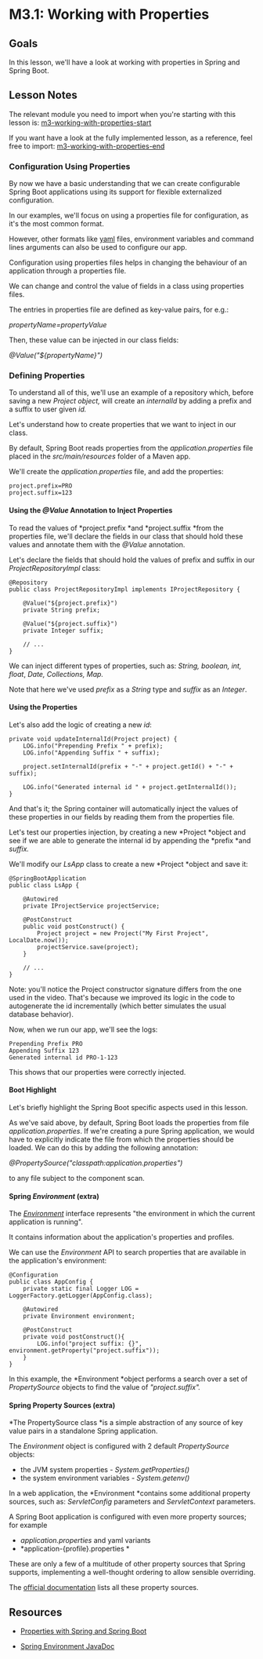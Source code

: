 # M3.1: Working with Properties

## Goals

In this lesson, we'll have a look at working with properties in Spring and Spring Boot.

## Lesson Notes

The relevant module you need to import when you're starting with this lesson is: [m3-working-with-properties-start](https://github.com/eugenp/learn-spring/tree/module3/m3-working-with-properties-start)

If you want have a look at the fully implemented lesson, as a reference, feel free to import: [m3-working-with-properties-end](https://github.com/eugenp/learn-spring/tree/module3/m3-working-with-properties-end)

### Configuration Using Properties
By now we have a basic understanding that we can create configurable Spring Boot applications using its support for flexible externalized configuration.

In our examples, we'll focus on using a properties file for configuration, as it's the most common format.

However, other formats like [yaml](https://en.wikipedia.org/wiki/YAML) files, environment variables and command lines arguments can also be used to configure our app.

Configuration using properties files helps in changing the behaviour of an application through a properties file.

We can change and control the value of fields in a class using properties files.

The entries in properties file are defined as key-value pairs, for e.g.:

*propertyName=propertyValue*

Then, these value can be injected in our class fields:

*@Value("${propertyName}")*

### Defining Properties
To understand all of this, we'll use an example of a repository which, before saving a new *Project *object*,* will create an *internalId* by adding a prefix and a suffix to user given *id.*

Let's understand how to create properties that we want to inject in our class.

By default, Spring Boot reads properties from the *application.properties* file placed in the *src/main/resources* folder of a Maven app.

We'll create the *application.properties* file, and add the properties:

```
project.prefix=PRO 
project.suffix=123
```

#### Using the *@Value* Annotation to Inject Properties
To read the values of *project.prefix *and *project.suffix *from the properties file, we'll declare the fields in our class that should hold these values and annotate them with the *@Value* annotation.

Let's declare the fields that should hold the values of prefix and suffix in our *ProjectRepositoryImpl* class:

```
@Repository
public class ProjectRepositoryImpl implements IProjectRepository {

    @Value("${project.prefix}")
    private String prefix;

    @Value("${project.suffix}")
    private Integer suffix;
    
    // ...
}
```
We can inject different types of properties, such as: *String, boolean, int, float*, *Date, Collections, Map.*

Note that here we've used *prefix* as a *String* type and *suffix* as an *Integer*.

#### Using the Properties

Let's also add the logic of creating a new *id*:

```
private void updateInternalId(Project project) {
    LOG.info("Prepending Prefix " + prefix);
    LOG.info("Appending Suffix " + suffix);

    project.setInternalId(prefix + "-" + project.getId() + "-" + suffix);

    LOG.info("Generated internal id " + project.getInternalId());
}
```

And that's it; the Spring container will automatically inject the values of these properties in our fields by reading them from the properties file.

Let's test our properties injection, by creating a new *Project *object and see if we are able to generate the internal id by appending the *prefix *and *suffix.*

We'll modify our *LsApp* class to create a new *Project *object and save it:

```
@SpringBootApplication
public class LsApp {

    @Autowired
    private IProjectService projectService;
    
    @PostConstruct
    public void postConstruct() {
        Project project = new Project("My First Project", LocalDate.now());
        projectService.save(project);
    }
    
    // ...
}
```

Note: you'll notice the Project constructor signature differs from the one used in the video. That's because we improved its logic in the code to autogenerate the id incrementally (which better simulates the usual database behavior).

Now, when we run our app, we'll see the logs:

```
Prepending Prefix PRO
Appending Suffix 123
Generated internal id PRO-1-123
```

This shows that our properties were correctly injected.

#### Boot Highlight

Let's briefly highlight the Spring Boot specific aspects used in this lesson.

As we've said above, by default, Spring Boot loads the properties from file *application.properties*. If we're creating a pure Spring application, we would have to explicitly indicate the file from which the properties should be loaded. We can do this by adding the following annotation:

*@PropertySource("classpath:application.properties")*

to any file subject to the component scan.

#### Spring *Environment* (extra)
The [*Environment*](https://docs.spring.io/spring-framework/docs/current/javadoc-api/org/springframework/core/env/Environment.html) interface represents "the environment in which the current application is running".

It contains information about the application's properties and profiles.

We can use the *Environment* API to search properties that are available in the application's environment:

```
@Configuration
public class AppConfig {
    private static final Logger LOG = LoggerFactory.getLogger(AppConfig.class);
    
    @Autowired
    private Environment environment;
    
    @PostConstruct
    private void postConstruct(){
        LOG.info("project suffix: {}", environment.getProperty("project.suffix"));    
    }
}
```

In this example, the *Environment *object performs a search over a set of *PropertySource* objects to find the value of *"project.suffix".*

#### Spring Property Sources (extra)

*The PropertySource class *is a simple abstraction of any source of key value pairs in a standalone Spring application.

The *Environment* object is configured with 2 default *PropertySource* objects:

-   the JVM system properties - *System.getProperties()*
-   the system environment variables -  *System.getenv()*

In a web application, the *Environment *contains some additional property sources, such as: *ServletConfig* parameters and *ServletContext* parameters.

A Spring Boot application is configured with even more property sources; for example

-   *application.properties* and yaml variants
-   *application-{profile}.properties *

These are only a few of a multitude of other property sources that Spring supports, implementing a well-thought ordering to allow sensible overriding.

The [official documentation](https://docs.spring.io/spring-boot/docs/current/reference/html/spring-boot-features.html#boot-features-external-config) lists all these property sources.

## Resources
- [Properties with Spring and Spring Boot](https://www.baeldung.com/properties-with-spring)

- [Spring Environment JavaDoc](https://docs.spring.io/spring-framework/docs/current/javadoc-api/org/springframework/core/env/Environment.html)